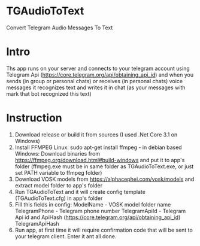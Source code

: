 # TGAudioToText
Convert Telegram Audio Messages To Text

# Intro
Ths app runs on your server and connects to your telegram account using Telegram Api (https://core.telegram.org/api/obtaining_api_id) and when you sends (in group or personal chats) or receives (in personal chats) voice messages it recognizes text and writes it in chat (as your messages with mark that bot recognized this text)

# Instruction
1. Download release or build it from sources (I used .Net Core 3.1 on Windows)
2. Install FFMPEG
   Linux:
     sudo apt-get install ffmpeg - in debian based
   Windows:
     Download binaries from https://ffmpeg.org/download.html#build-windows and put it to app's folder (ffmpeg.exe must be in same folder as TGAudioToText.exe, or just set PATH variable to ffmpeg folder)
3. Download VOSK models from https://alphacephei.com/vosk/models and extract model folder to app's folder
4. Run TGAudioToText and it will create config template (TGAudioToText.cfg) in app's folder
5. Fill this fields in config:
   ModelName - VOSK model folder name
   TelegramPhone - Telegram phone number
   TelegramApiId - Telegram Api id and ApiHash (https://core.telegram.org/api/obtaining_api_id)
   TelegramApiHash
6. Run app, at first time it will require confirmation code that will be sent to your telegram client. Enter it ant all done.
